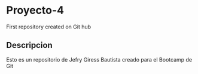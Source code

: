 # Proyecto-4
First repository created on Git hub
## Descripcion
Esto es un repositorio de Jefry Giress Bautista creado para el Bootcamp de Git
